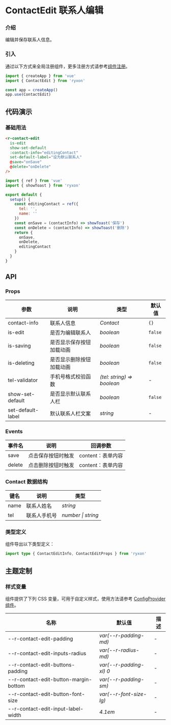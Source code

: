# ContactEdit 联系人编辑

### 介绍

编辑并保存联系人信息。

### 引入

通过以下方式来全局注册组件，更多注册方式请参考[组件注册](#/zh-CN/advanced-usage#zu-jian-zhu-ce)。

```js
import { createApp } from 'vue'
import { ContactEdit } from 'ryxon'

const app = createApp()
app.use(ContactEdit)
```

## 代码演示

### 基础用法

```html
<r-contact-edit
  is-edit
  show-set-default
  :contact-info="editingContact"
  set-default-label="设为默认联系人"
  @save="onSave"
  @delete="onDelete"
/>
```

```js
import { ref } from 'vue'
import { showToast } from 'ryxon'

export default {
  setup() {
    const editingContact = ref({
      tel: '',
      name: ''
    })
    const onSave = (contactInfo) => showToast('保存')
    const onDelete = (contactInfo) => showToast('删除')
    return {
      onSave,
      onDelete,
      editingContact
    }
  }
}
```

## API

### Props

| 参数 | 说明 | 类型 | 默认值 |
| --- | --- | --- | --- |
| contact-info | 联系人信息 | _Contact_ | `{}` |
| is-edit | 是否为编辑联系人 | _boolean_ | `false` |
| is-saving | 是否显示保存按钮加载动画 | _boolean_ | `false` |
| is-deleting | 是否显示删除按钮加载动画 | _boolean_ | `false` |
| tel-validator | 手机号格式校验函数 | _(tel: string) => boolean_ | - |
| show-set-default | 是否显示默认联系人栏 | _boolean_ | `false` |
| set-default-label | 默认联系人栏文案 | _string_ | - |

### Events

| 事件名 | 说明               | 回调参数          |
| ------ | ------------------ | ----------------- |
| save   | 点击保存按钮时触发 | content：表单内容 |
| delete | 点击删除按钮时触发 | content：表单内容 |

### Contact 数据结构

| 键名 | 说明         | 类型               |
| ---- | ------------ | ------------------ |
| name | 联系人姓名   | _string_           |
| tel  | 联系人手机号 | _number \| string_ |

### 类型定义

组件导出以下类型定义：

```ts
import type { ContactEditInfo, ContactEditProps } from 'ryxon'
```

## 主题定制

### 样式变量

组件提供了下列 CSS 变量，可用于自定义样式，使用方法请参考 [ConfigProvider 组件](#/zh-CN/config-provider)。

| 名称                                  | 默认值                  | 描述 |
| ------------------------------------- | ----------------------- | ---- |
| --r-contact-edit-padding              | _var(--r-padding-md)_   | -    |
| --r-contact-edit-inputs-radius        | _var(--r-radius-md)_    | -    |
| --r-contact-edit-buttons-padding      | _var(--r-padding-xl) 0_ | -    |
| --r-contact-edit-button-margin-bottom | _var(--r-padding-sm)_   | -    |
| --r-contact-edit-button-font-size     | _var(--r-font-size-lg)_ | -    |
| --r-contact-edit-input-label-width    | _4.1em_                 | -    |
